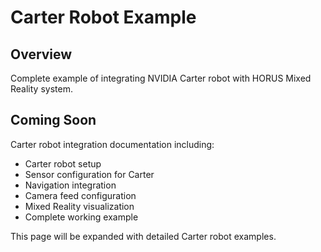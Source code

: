 # Carter Robot Example

## Overview

Complete example of integrating NVIDIA Carter robot with HORUS Mixed Reality system.

## Coming Soon

Carter robot integration documentation including:

- Carter robot setup
- Sensor configuration for Carter
- Navigation integration
- Camera feed configuration
- Mixed Reality visualization
- Complete working example

This page will be expanded with detailed Carter robot examples.
